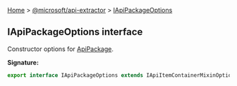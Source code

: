 [Home](./index) &gt; [@microsoft/api-extractor](./api-extractor.md) &gt; [IApiPackageOptions](./api-extractor.iapipackageoptions.md)

## IApiPackageOptions interface

Constructor options for [ApiPackage](./api-extractor.apipackage.md)<!-- -->.

<b>Signature:</b>

```typescript
export interface IApiPackageOptions extends IApiItemContainerMixinOptions, IApiNameMixinOptions, IApiDocumentedItemOptions 
```
